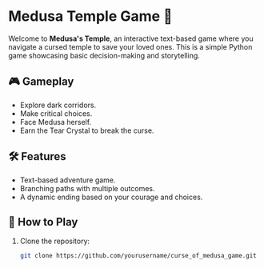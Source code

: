 # Medusa Temple Game 🐍

Welcome to **Medusa's Temple**, an interactive text-based game where you navigate a cursed temple to save your loved ones. This is a simple Python game showcasing basic decision-making and storytelling.

## 🎮 Gameplay
- Explore dark corridors.
- Make critical choices.
- Face Medusa herself.
- Earn the Tear Crystal to break the curse.

## 🛠 Features
- Text-based adventure game.
- Branching paths with multiple outcomes.
- A dynamic ending based on your courage and choices.

## 🚀 How to Play
1. Clone the repository:
   ```bash
   git clone https://github.com/yourusername/curse_of_medusa_game.git

